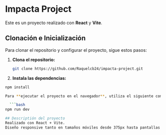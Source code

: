 # Impacta Project

Este es un proyecto realizado con **React** y **Vite**.

## Clonación e Inicialización

Para clonar el repositorio y configurar el proyecto, sigue estos pasos:

1. **Clona el repositorio:**

   ```bash
   git clone https://github.com/Raquelcb24/impacta-project.git
   
2. **Instala las dependencias:**
   
  ```bash
  npm install

Para **ejecutar el proyecto en el navegador**, utiliza el siguiente comando:

    ```bash
  npm run dev

## Descriptión del proyecto
Realizado con React + Vite.
Diseño responsive tanto en tamaños móviles desde 375px hasta pantallas de 2560px.

